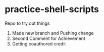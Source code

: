 # practice-shell-scripts

Repo to try out things
1) Made new branch and Pushing change
2) Second Comment for Achievement
3) Getting coauthored credit
